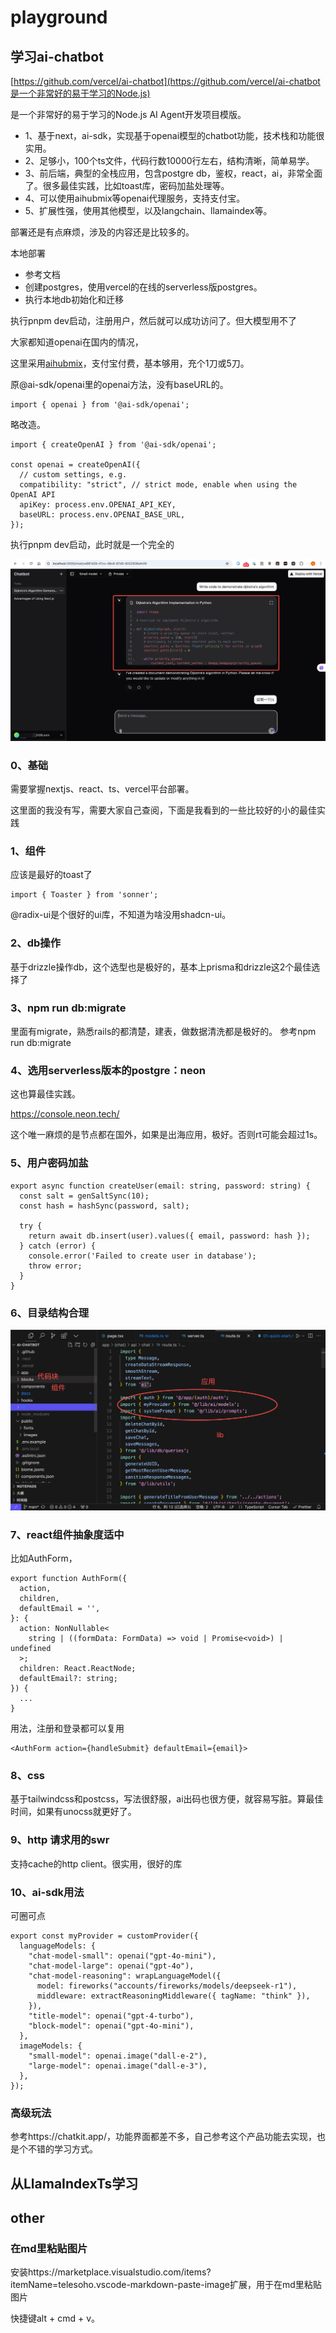 # playground


## 学习ai-chatbot

[https://github.com/vercel/ai-chatbot](https://github.com/vercel/ai-chatbot是一个非常好的易于学习的Node.js)

是一个非常好的易于学习的Node.js AI Agent开发项目模版。

- 1、基于next，ai-sdk，实现基于openai模型的chatbot功能，技术栈和功能很实用。
- 2、足够小，100个ts文件，代码行数10000行左右，结构清晰，简单易学。
- 3、前后端，典型的全栈应用，包含postgre db，鉴权，react，ai，非常全面了。很多最佳实践，比如toast库，密码加盐处理等。
- 4、可以使用aihubmix等openai代理服务，支持支付宝。
- 5、扩展性强，使用其他模型，以及langchain、llamaindex等。

部署还是有点麻烦，涉及的内容还是比较多的。


本地部署

- 参考文档
- 创建postgres，使用vercel的在线的serverless版postgres。
- 执行本地db初始化和迁移

执行pnpm dev启动，注册用户，然后就可以成功访问了。但大模型用不了

大家都知道openai在国内的情况，

这里采用[aihubmix](https://doc.aihubmix.com/coding/%E5%9C%A8%E5%AE%98%E6%96%B9%20openai%20%E5%BA%93%E4%B8%AD%E4%BD%BF%E7%94%A8)，支付宝付费，基本够用，充个1刀或5刀。


原@ai-sdk/openai里的openai方法，没有baseURL的。

```
import { openai } from '@ai-sdk/openai';
```

略改造。

```
import { createOpenAI } from '@ai-sdk/openai';

const openai = createOpenAI({
  // custom settings, e.g.
  compatibility: "strict", // strict mode, enable when using the OpenAI API
  apiKey: process.env.OPENAI_API_KEY,
  baseURL: process.env.OPENAI_BASE_URL,
});
```

执行pnpm dev启动，此时就是一个完全的

![![](20250212092002.png)](imgs/20250212092116.png)

### 0、基础

需要掌握nextjs、react、ts、vercel平台部署。

这里面的我没有写，需要大家自己查阅，下面是我看到的一些比较好的小的最佳实践

### 1、组件

应该是最好的toast了

```
import { Toaster } from 'sonner';
```

@radix-ui是个很好的ui库，不知道为啥没用shadcn-ui。

### 2、db操作

基于drizzle操作db，这个选型也是极好的，基本上prisma和drizzle这2个最佳选择了

### 3、npm run db:migrate

里面有migrate，熟悉rails的都清楚，建表，做数据清洗都是极好的。
参考npm run db:migrate

### 4、选用serverless版本的postgre：neon

这也算最佳实践。

https://console.neon.tech/

这个唯一麻烦的是节点都在国外，如果是出海应用，极好。否则rt可能会超过1s。

### 5、用户密码加盐

```
export async function createUser(email: string, password: string) {
  const salt = genSaltSync(10);
  const hash = hashSync(password, salt);

  try {
    return await db.insert(user).values({ email, password: hash });
  } catch (error) {
    console.error('Failed to create user in database');
    throw error;
  }
}
```

### 6、目录结构合理

![](imgs/20250212233751.png)

### 7、react组件抽象度适中

比如AuthForm，

```
export function AuthForm({
  action,
  children,
  defaultEmail = '',
}: {
  action: NonNullable<
    string | ((formData: FormData) => void | Promise<void>) | undefined
  >;
  children: React.ReactNode;
  defaultEmail?: string;
}) {
  ...
}
```

用法，注册和登录都可以复用

```
<AuthForm action={handleSubmit} defaultEmail={email}>
```

### 8、css

基于tailwindcss和postcss，写法很舒服，ai出码也很方便，就容易写脏。算最佳时间，如果有unocss就更好了。

### 9、http 请求用的swr

支持cache的http client。很实用，很好的库

### 10、ai-sdk用法

可圈可点

```
export const myProvider = customProvider({
  languageModels: {
    "chat-model-small": openai("gpt-4o-mini"),
    "chat-model-large": openai("gpt-4o"),
    "chat-model-reasoning": wrapLanguageModel({
      model: fireworks("accounts/fireworks/models/deepseek-r1"),
      middleware: extractReasoningMiddleware({ tagName: "think" }),
    }),
    "title-model": openai("gpt-4-turbo"),
    "block-model": openai("gpt-4o-mini"),
  },
  imageModels: {
    "small-model": openai.image("dall-e-2"),
    "large-model": openai.image("dall-e-3"),
  },
});
```


### 高级玩法

参考https://chatkit.app/，功能界面都差不多，自己参考这个产品功能去实现，也是个不错的学习方式。


## 从LlamaIndexTs学习


## other


### 在md里粘贴图片

安装https://marketplace.visualstudio.com/items?itemName=telesoho.vscode-markdown-paste-image扩展，用于在md里粘贴图片

快捷键alt + cmd + v。

